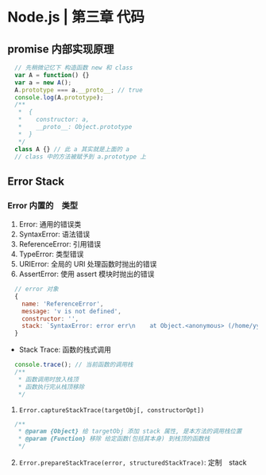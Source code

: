 # Node.js | 第三章 代码

## promise 内部实现原理

```js
  // 先稍微记忆下 构造函数 new 和 class
  var A = function() {}
  var a = new A();
  A.prototype === a.__proto__; // true
  console.log(A.prototype); 
  /**
   *  {
   *    constructor: a,
   *    __proto__: Object.prototype
   *  }
   */
  class A {} // 此 a 其实就是上面的 a 
  // class 中的方法被赋予到 a.prototype 上
```



## Error Stack

### Error 内置的　类型

1. Error: 通用的错误类
2. SyntaxError: 语法错误
3. ReferenceError: 引用错误
4. TypeError: 类型错误
5. URIError: 全局的 URI 处理函数时抛出的错误
6. AssertError: 使用 assert 模块时抛出的错误
```js
  // error 对象
  {
    name: 'ReferenceError',
    message: 'v is not defined',
    constructor: '',
    stack: `SyntaxError: error err\n    at Object.<anonymous> (/home/yy/Desktop/hitPenguin/gitbook/node-debug/index.js:2:9)\n    at Module._compile (module.js:652:30)\n    at Object.Module._extensions..js (module.js:663:10)\n    at Module.load (module.js:565:32)\n    at tryModuleLoad (module.js:505:12)\n    at Function.Module._load (module.js:497:3)\n    at Function.Module.runMain (module.js:693:10)\n    at startup (bootstrap_node.js:191:16)\n    at bootstrap_node.js:612:3`
  }
```

* Stack Trace: 函数的栈式调用
```js
  console.trace(); // 当前函数的调用栈
  /**
   * 函数调用时放入栈顶
   * 函数执行完从栈顶移除
   */
```
1. `Error.captureStackTrace(targetObj[, constructorOpt])`
```js
  /**
   * @param {Object} 给 targetObj 添加 stack 属性, 是本方法的调用栈位置
   * @param {Function} 移除 给定函数(包括其本身) 到栈顶的函数栈
   */
```
2. `Error.prepareStackTrace(error, structuredStackTrace)`: 定制　stack